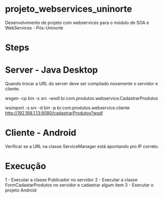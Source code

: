 # projeto_webservices_uninorte
Desenvolvimento de projeto com webservices para o módulo de SOA e WebServices - Pós-Uninorte

# Steps

# Server - Java Desktop
Quando trocar a URL do server deve ser compilado novamente o servidor e cliente.

<!-- gerar classes do servidor --> 
wsgen -cp bin -s src -wsdl br.com.produtos.webservice.CadastrarProdutos

<!-- gerar classes do cliente --> 
wsimport -s src -d bin -p br.com.produtos.webservice.cliente http://192.168.1.13:8080/cadastrarProdutos?wsdl

# Cliente - Android
Verificar se a URL na classe ServiceManager está apontando pro IP correto.

# Execução
1 - Executar a classe Publicador no servidor
2 - Executar a classe FormCadastarProdutos no servidor e cadastrar algum item
3 - Executar o projeto Android


